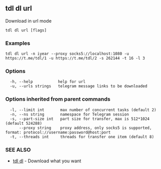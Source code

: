 ## tdl dl url

Download in url mode

```
tdl dl url [flags]
```

### Examples

```
tdl dl url -n iyear --proxy socks5://localhost:1080 -u https://t.me/tdl/1 -u https://t.me/tdl/2 -s 262144 -t 16 -l 3
```

### Options

```
  -h, --help           help for url
  -u, --urls strings   telegram message links to be downloaded
```

### Options inherited from parent commands

```
  -l, --limit int       max number of concurrent tasks (default 2)
  -n, --ns string       namespace for Telegram session
  -s, --part-size int   part size for transfer, max is 512*1024 (default 524288)
      --proxy string    proxy address, only socks5 is supported, format: protocol://username:password@host:port
  -t, --threads int     threads for transfer one item (default 8)
```

### SEE ALSO

* [tdl dl](tdl_dl.md)	 - Download what you want

